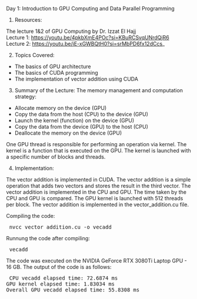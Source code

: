 Day 1: Introduction to GPU Computing and Data Parallel Programming

1) Resources:

The lecture 1&2 of GPU Computing by Dr. Izzat El Hajj  
Lecture 1: https://youtu.be/4pkbXmE4POc?si=KBuRCSvqUNrdQjR6  
Lecture 2: https://youtu.be/iE-xGWBQtH0?si=srMbPD6fx12dCcs_

2) Topics Covered:
- The basics of GPU architecture
- The basics of CUDA programming
- The implementation of vector addition using CUDA

3) Summary of the Lecture:
The memory management and computation strategy:

- Allocate memory on the device (GPU)
- Copy the data from the host (CPU) to the device (GPU)
- Launch the kernel (function) on the device (GPU)
- Copy the data from the device (GPU) to the host (CPU)
- Deallocate the memory on the device (GPU)

One GPU thread is responsible for performing an operation via kernel. The kernel is a function that is executed on the GPU. The kernel is launched with a specific number of blocks and threads. 

4) Implementation:

The vector addition is implemented in CUDA. The vector addition is a simple operation that adds two vectors and stores the result in the third vector. The vector addition is implemented in the CPU and GPU. The time taken by the CPU and GPU is compared. The GPU kernel is launched with 512 threads per block. The vector addition is implemented in the vector_addition.cu file.

Compiling the code:  

<pre> nvcc vector_addition.cu -o vecadd </pre>

Runnung the code after compiling: 
<pre> vecadd </pre>

The code was executed on the NVIDIA GeForce RTX 3080Ti Laptop GPU - 16 GB. The output of the code is as follows:

<pre> CPU vecadd elapsed time: 72.6874 ms
GPU kernel elapsed time: 1.83034 ms
Overall GPU vecadd elapsed time: 55.8308 ms
</pre>